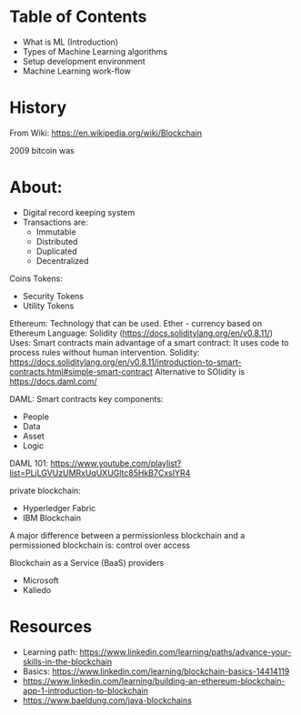 # Table of Contents
 - What is ML (Introduction)
 - Types of Machine Learning algorithms
 - Setup development environment
 - Machine Learning work-flow

# History
From Wiki:
https://en.wikipedia.org/wiki/Blockchain

2009 bitcoin was 

# About:
 - Digital record keeping system
 - Transactions are:
    - Immutable
    - Distributed
    - Duplicated
    - Decentralized
    

Coins
Tokens:
 - Security Tokens
 - Utility Tokens

Ethereum: Technology that can be used.
Ether - currency based on Ethereum
Language: Solidity (https://docs.soliditylang.org/en/v0.8.11/) 
Uses: Smart contracts
main advantage of a smart contract: It uses code to process rules without human intervention.
Solidity: https://docs.soliditylang.org/en/v0.8.11/introduction-to-smart-contracts.html#simple-smart-contract
Alternative to SOlidity is https://docs.daml.com/

DAML:
Smart contracts key components:
 - People
 - Data
 - Asset
 - Logic

DAML 101: https://www.youtube.com/playlist?list=PLjLGVUzUMRxUqUXUGltc85HkB7CxsIYR4



private blockchain:
 - Hyperledger Fabric
 - IBM Blockchain

A major difference between a permissionless blockchain and a permissioned blockchain is: control over access

Blockchain as a Service (BaaS) providers
 - Microsoft
 - Kaliedo


# Resources
 - Learning path: https://www.linkedin.com/learning/paths/advance-your-skills-in-the-blockchain
 - Basics: https://www.linkedin.com/learning/blockchain-basics-14414119
 - https://www.linkedin.com/learning/building-an-ethereum-blockchain-app-1-introduction-to-blockchain
 - https://www.baeldung.com/java-blockchains
